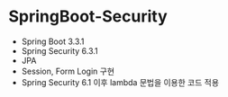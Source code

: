 # SpringBoot-Security

- Spring Boot 3.3.1
- Spring Security 6.3.1
- JPA
- Session, Form Login 구현
- Spring Security 6.1 이후 lambda 문법을 이용한 코드 적용
